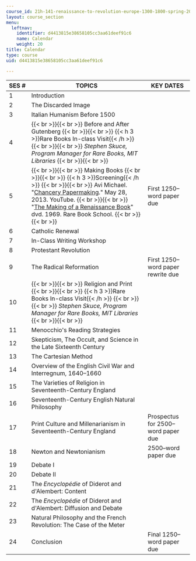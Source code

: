 ```yaml
---
course_id: 21h-141-renaissance-to-revolution-europe-1300-1800-spring-2015
layout: course_section
menu:
  leftnav:
    identifier: d4413815e38658105cc3aa61deef91c6
    name: Calendar
    weight: 20
title: Calendar
type: course
uid: d4413815e38658105cc3aa61deef91c6

---
```


| SES # | TOPICS | KEY DATES |
| --- | --- | --- |
| 1 | Introduction | &nbsp; |
| 2 | The Discarded Image | &nbsp; |
| 3 | Italian Humanism Before 1500 | &nbsp; |
| 4 |  {{< br >}}{{< br >}} Before and After Gutenberg {{< br >}}{{< br >}} {{< h 3 >}}Rare Books In-class Visit{{< /h >}} {{< br >}}{{< br >}} _Stephen Skuce, Program Manager for Rare Books, MIT Libraries_ {{< br >}}{{< br >}}  | &nbsp; |
| 5 |  {{< br >}}{{< br >}} Making Books {{< br >}}{{< br >}} {{< h 3 >}}Screening{{< /h >}} {{< br >}}{{< br >}} Avi Michael. "[Chancery Papermaking](https://www.youtube.com/watch?v=e-PmfdV_cZU)." May 28, 2013. YouTube. {{< br >}}{{< br >}} "[The Making of a Renaissance Book](https://www.youtube.com/watch?v=ZHprwjOJIn8)" dvd. 1969. Rare Book School. {{< br >}}{{< br >}}  | First 1250–word paper due |
| 6 | Catholic Renewal | &nbsp; |
| 7 | In-Class Writing Workshop | &nbsp; |
| 8 | Protestant Revolution | &nbsp; |
| 9 | The Radical Reformation | First 1250–word paper rewrite due |
| 10 |  {{< br >}}{{< br >}} Religion and Print {{< br >}}{{< br >}} {{< h 3 >}}Rare Books In-class Visit{{< /h >}} {{< br >}}{{< br >}} _Stephen Skuce, Program Manager for Rare Books, MIT Libraries_ {{< br >}}{{< br >}}  | &nbsp; |
| 11 | Menocchio's Reading Strategies | &nbsp; |
| 12 | Skepticism, The Occult, and Science in the Late Sixteenth Century | &nbsp; |
| 13 | The Cartesian Method | &nbsp; |
| 14 | Overview of the English Civil War and Interregnum, 1640–1660 | &nbsp; |
| 15 | The Varieties of Religion in Seventeenth-Century England | &nbsp; |
| 16 | Seventeenth-Century English Natural Philosophy | &nbsp; |
| 17 | Print Culture and Millenarianism in Seventeenth-Century England | Prospectus for 2500–word paper due |
| 18 | Newton and Newtonianism | 2500–word paper due |
| 19 | Debate I | &nbsp; |
| 20 | Debate II | &nbsp; |
| 21 | The _Encyclopédie_ of Diderot and d'Alembert: Content | &nbsp; |
| 22 | The _Encyclopédie_ of Diderot and d'Alembert: Diffusion and Debate | &nbsp; |
| 23 | Natural Philosophy and the French Revolution: The Case of the Meter | &nbsp; |
| 24 | Conclusion | Final 1250–word paper due